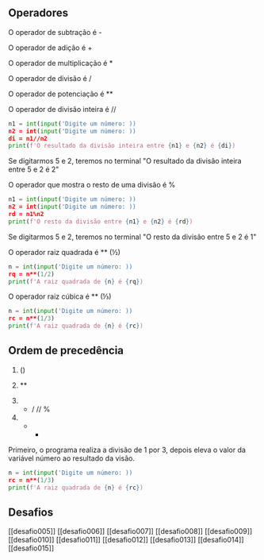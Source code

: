 ## Operadores

O operador de subtração é  -

O operador de adição é +

O operador de multiplicação é *

O operador de divisão é  /

O operador de potenciação é **

O operador de divisão inteira é //

```python
n1 = int(input('Digite um número: ))
n2 = int(input('Digite um número: ))
di = n1//n2
print(f'O resultado da divisão inteira entre {n1} e {n2} é {di})
```
Se digitarmos 5 e 2, teremos no terminal "O resultado da divisão inteira entre 5 e 2 é 2"

O operador que mostra o resto de uma divisão é %

```python
n1 = int(input('Digite um número: ))
n2 = int(input('Digite um número: ))
rd = n1%n2
print(f'O resto da divisão entre {n1} e {n2} é {rd})
```
Se digitarmos 5 e 2, teremos no terminal "O resto da divisão entre 5 e 2 é 1"

O operador raiz quadrada é ** (½)

```python
n = int(input('Digite um número: ))
rq = n**(1/2)
print(f'A raiz quadrada de {n} é {rq})
```

O operador raiz cúbica é ** (⅓) 

```python
n = int(input('Digite um número: ))
rc = n**(1/3)
print(f'A raiz quadrada de {n} é {rc})
```

## Ordem de precedência


1. ()

2. **

3. *  /  //  %

4. +  -

Primeiro, o programa realiza a divisão de 1 por 3, depois eleva o valor da variável número ao resultado da visão.
```python
n = int(input('Digite um número: ))
rc = n**(1/3)
print(f'A raiz quadrada de {n} é {rc})
```

## Desafios

[[desafio005]]
[[desafio006]]
[[desafio007]]
[[desafio008]]
[[desafio009]]
[[desafio010]]
[[desafio011]]
[[desafio012]]
[[desafio013]]
[[desafio014]]
[[desafio015]]
